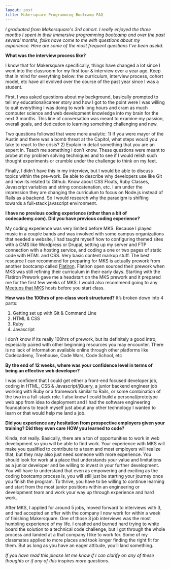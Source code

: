 ```yaml
---
layout: post
title: Makersquare Programming Bootcamp FAQ
---
```


*I graduated from Makersquare's 3rd cohort. I really enjoyed the three months I spent in their immersive programming bootcamp and over the past several months, folks have come to me with questions about my experience. Here are some of the most frequent questions I've been asekd.*

**What was the interview process like?**

I know that for Makersquare specifically, things have changed a lot since I went into the classroom for my first tour & interview over a year ago. Keep that in mind for everything below: the curriculum, interview process, cohort model, etc have all evolved over the course of the past year since I was a student.

First, I was asked questions about my background, basically prompted to 
tell my educational/career story and how I got to the point were I was 
willing to quit everything I was doing to work long hours and cram as much 
computer science and web development knowledge into my brain for the next 3 
months. This line of conversation was meant to examine my passion, overall 
goals, and dedication to learning something challenging and new. 

Two questions followed that were more analytic: 1) If you were mayor of the 
Austin and there was a bomb threat at the Capitol, what steps would you 
take to react to the crisis? 2) Explain in detail something that you are an 
expert in. Teach me something I don’t know. These questions were meant to 
probe at my problem solving techniques and to see if I would relish such 
thought experiments or crumble under the challenge to think on my feet. 

Finally, I didn’t have this in my interview, but I would be able to discuss 
topics within the pre-work. Be able to describe why developers use like Git 
and how its related to Github. Know about CSS Floats, Ruby Classes, 
Javascript variables and string concatenation, etc. I am under the impression they are changing the curriculum to focus on Node.js instead of Rails as a backend. So I would research why the paradigm is shifting towards a full-stack javascript environment.

**I have no previous coding experience (other than a bit of codecademy.com). Did you have previous coding experience?**

My coding experience was very limited before MKS. Because I played music in 
a couple bands and was involved with some campus organizations that needed 
a website, I had taught myself how to configuring themed sites with a CMS 
like Wordpress or Drupal, setting up my server and FTP connection with a 
hosting service, and coding a one or two pages of static code with HTML and 
CSS. Very basic content markup stuff. The best resource I can recommend for 
preparing for MKS is actually prework from another bootcamp called [Flatiron](http://prework.flatironschool.com). Flatiron open sourced their prework when MKS was still refining their 
curriculum in their early days. Starting with the Flatiron Prework gave me 
a headstart on the MKS prework and it prepared me for the first few weeks 
of MKS. I would also recommend going to any [Meetups that MKS](http://www.meetup.com/makersquareatx/ ) hosts before you start class.

**How was the 100hrs of pre-class work structured?** 
It’s broken down into 4 parts: 
1) Getting set up with Git & Command Line 
2) HTML & CSS 
3) Ruby 
4) Javascript 

I don’t know if its really 100hrs of prework, but its definitely a good 
intro, especially paired with other beginning resources you may encounter. 
There is no lack of information available online through other platforms 
like Codecademy, Treehouse, Code Wars, Code School, etc 

**By the end of 12 weeks, where was your confidence level in terms of being 
an effective web developer?**

I was confident that I could get either a front-end focused developer job, 
coding in HTML, CSS & Javascript/jQuery, a junior backend engineer job 
working with Ruby or a framework similar to Rails, or some combination of 
the two in a full-stack role. I also knew I could build a 
personal/prototype web app from idea to deployment and I had the software 
engineering foundations to teach myself just about any other technology I 
wanted to learn or that would help me land a job. 

**Did you experience any hesitation from prospective employers given your 
training? Did they even care HOW you learned to code?**

Kinda, not really. Basically, there are a ton of opportunities to work in 
web development so you will be able to find work. Your experience with MKS 
will make you qualified to contribute to a team and most employers will 
realize that, but they may also just need someone with more experience. You 
should look for work at a place that understands your value and limitations 
as a junior developer and be willing to invest in your further development. 
You will have to understand that even as empowering and exciting as the 
coding bootcamp process is, you will still just be starting your journey 
once you finish the program. To thrive, you have to be willing to continue 
learning and start from the most junior positions within an engineering or 
development team and work your way up through experience and hard work. 

After MKS, I applied for around 5 jobs, moved forward to interviews with 
3, and had accepted an offer with the company I now work for within a week 
of finishing Makersquare. One of those 3 job interviews was the most 
humbling experience of my life. I crashed and burned hard trying to white 
board the solution to a technical code challenge, but I got through the 
whole process and landed at a that company I like to work for. Some of my 
classmates applied to more places and took longer finding the right fit for 
them. But as long as you have an eager attitude, you’ll land something. 

*If you have read this please let me know if I can clarify on any of these thoughts or if any of this inspires more questions.*